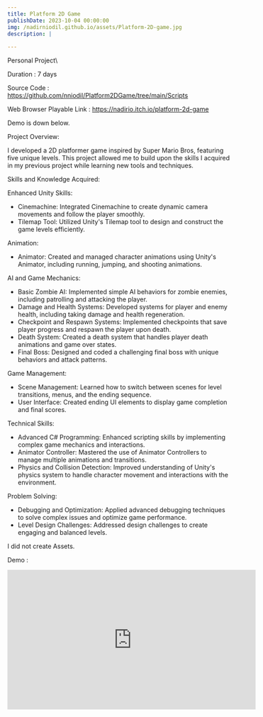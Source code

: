 ```yaml
---
title: Platform 2D Game
publishDate: 2023-10-04 00:00:00
img: /nadirniodil.github.io/assets/Platform-2D-game.jpg
description: |
  
---
```

Personal Project\

Duration : 7 days

Source Code : https://github.com/nniodil/Platform2DGame/tree/main/Scripts

Web Browser Playable Link : https://nadirio.itch.io/platform-2d-game

Demo is down below.

Project Overview:

I developed a 2D platformer game inspired by Super Mario Bros, featuring five unique levels. This project allowed me to build upon the skills I acquired in my previous project while learning new tools and techniques.

Skills and Knowledge Acquired:

Enhanced Unity Skills:
- Cinemachine: Integrated Cinemachine to create dynamic camera movements and follow the player smoothly.
- Tilemap Tool: Utilized Unity's Tilemap tool to design and construct the game levels efficiently.

Animation:
- Animator: Created and managed character animations using Unity's Animator, including running, jumping, and shooting animations.

AI and Game Mechanics:
- Basic Zombie AI: Implemented simple AI behaviors for zombie enemies, including patrolling and attacking the player.
- Damage and Health Systems: Developed systems for player and enemy health, including taking damage and health regeneration.
- Checkpoint and Respawn Systems: Implemented checkpoints that save player progress and respawn the player upon death.
- Death System: Created a death system that handles player death animations and game over states.
- Final Boss: Designed and coded a challenging final boss with unique behaviors and attack patterns.

Game Management:
- Scene Management: Learned how to switch between scenes for level transitions, menus, and the ending sequence.
- User Interface: Created ending UI elements to display game completion and final scores.

Technical Skills:
- Advanced C# Programming: Enhanced scripting skills by implementing complex game mechanics and interactions.
- Animator Controller: Mastered the use of Animator Controllers to manage multiple animations and transitions.
- Physics and Collision Detection: Improved understanding of Unity's physics system to handle character movement and interactions with the environment.

Problem Solving:
- Debugging and Optimization: Applied advanced debugging techniques to solve complex issues and optimize game performance.
- Level Design Challenges: Addressed design challenges to create engaging and balanced levels.

I did not create Assets.

Demo :
<iframe width="560" height="315" src="https://www.youtube.com/embed/IX_3WUophpM?si=zmNSkIV9vGoHyANJ" title="YouTube video player" frameborder="0" allow="accelerometer; autoplay; clipboard-write; encrypted-media; gyroscope; picture-in-picture; web-share" referrerpolicy="strict-origin-when-cross-origin" allowfullscreen></iframe>



